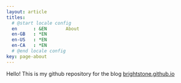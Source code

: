 ```yaml
---
layout: article
titles:
  # @start locale config
  en      : &EN       About
  en-GB   : *EN
  en-US   : *EN
  en-CA   : *EN
  # @end locale config
key: page-about
---
```

Hello! 
This is my github repository for the blog [brightstone.github.io](brightstone.github.io)